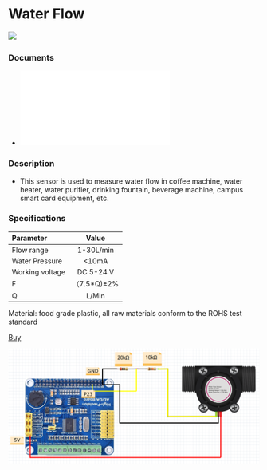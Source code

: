 # Water Flow

![](./71+5O4QqfJL._SL1500_.jpg)

### Documents
* ![Water flow datasheet](./FS400-SHT21-Temperature-Humidity-Sensor.pdf)

### Description

* This sensor is used to measure water flow in coffee machine, water heater, water purifier, drinking fountain, beverage machine, campus smart card equipment, etc.

### Specifications


| Parameter                         | Value |
|:----------------------------- |:------------------------:|
| Flow range                         |       1-30L/min        |
| Water Pressure               |          <10mA           |
| Working voltage |       DC 5-24 V        |
| F    |         （7.5*Q)±2%         |
| Q            | L/Min |

Material: food grade plastic, all raw materials conform to the ROHS test standard

[Buy](https://www.amazon.ca/GREDIA-Sensor-Food-Grade-Flowmeter-Counter/dp/B07RG4KXWJ/ref=pd_di_sccai_2?pd_rd_w=WWkZ5&pf_rd_p=e92f388e-b766-4f7f-aac1-ee1d0056e8fb&pf_rd_r=YW5KCVFF8P890BV0YA7D&pd_rd_r=8acc75b8-890a-4df6-9636-58365518565f&pd_rd_wg=C4FnG&pd_rd_i=B07RG4KXWJ&th=1)


![](./water_flow_HPAD.png)
